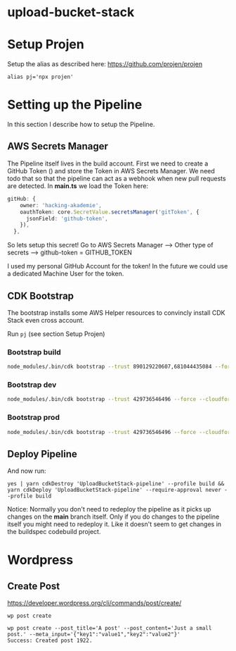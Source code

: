 # upload-bucket-stack

# Setup Projen
Setup the alias as described here: https://github.com/projen/projen

```
alias pj='npx projen'
```

# Setting up the Pipeline
In this section I describe how to setup the Pipeline.
## AWS Secrets Manager
The Pipeline itself lives in the build account. First we need to create a GitHub Token () and store the Token in AWS Secrets Manager. We need todo that so that the pipeline can act as a webhook when new pull requests are detected. In **main.ts** we load the Token here:

```ts
gitHub: {
    owner: 'hacking-akademie',
    oauthToken: core.SecretValue.secretsManager('gitToken', {
      jsonField: 'github-token',
    }),
  },
```
So lets setup this secret! Go to AWS Secrets Manager --> Other type of secrets --> github-token = GITHUB_TOKEN

I used my personal GitHub Account for the token! In the future we could use a dedicated Machine User for the token.

## CDK Bootstrap
The bootstrap installs some AWS Helper resources to convincly install CDK Stack even cross account.

Run `pj` (see section Setup Projen)

### Bootstrap build

```bash
node_modules/.bin/cdk bootstrap --trust 890129220607,681044435084 --force --cloudformation-execution-policies arn:aws:iam::aws:policy/AdministratorAccess aws://429736546496/eu-central-1 --profile build
```

### Bootstrap dev

```bash
node_modules/.bin/cdk bootstrap --trust 429736546496 --force --cloudformation-execution-policies arn:aws:iam::aws:policy/AdministratorAccess aws://890129220607/eu-central-1 --profile dev
```

### Bootstrap prod

```bash
node_modules/.bin/cdk bootstrap --trust 429736546496 --force --cloudformation-execution-policies arn:aws:iam::aws:policy/AdministratorAccess aws://681044435084/eu-central-1 --profile prod
```

## Deploy Pipeline

And now run:
```
yes | yarn cdkDestroy 'UploadBucketStack-pipeline' --profile build && yarn cdkDeploy 'UploadBucketStack-pipeline' --require-approval never --profile build
```

Notice: Normally you don't need to redeploy the pipeline as it picks up changes on the **main** branch itself. Only if you do changes to the pipeline itself you might need to redeploy it. Like it doesn't seem to get changes in the buildspec codebuild project.

# Wordpress

## Create Post
https://developer.wordpress.org/cli/commands/post/create/

```
wp post create

wp post create --post_title='A post' --post_content='Just a small post.' --meta_input='{"key1":"value1","key2":"value2"}'
Success: Created post 1922.
```
